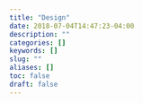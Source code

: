 ```yaml
---
title: "Design"
date: 2018-07-04T14:47:23-04:00
description: ""
categories: []
keywords: []
slug: ""
aliases: []
toc: false
draft: false
---
```

